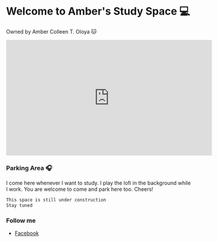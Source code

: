 # Welcome to Amber's Study Space 💻
Owned by Amber Colleen T. Oloya 🐱

<iframe width="560" height="315" src="https://www.youtube.com/embed/5qap5aO4i9A" title="YouTube video player" frameborder="0" allow="accelerometer; autoplay; clipboard-write; encrypted-media; gyroscope; picture-in-picture" allowfullscreen></iframe>


### Parking Area 🎧

I come here whenever I want to study. I play the lofi in the background while I work. You are welcome to come and park here too. Cheers!

```markdown
This space is still under construction
Stay tuned

```

### Follow me

- [Facebook](https://www.facebook.com/ambercolleen.oloya "Click Ctrl if you want to open this link on another tab.")
